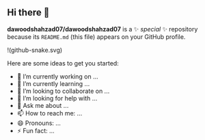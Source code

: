 ## Hi there 👋

**dawoodshahzad07/dawoodshahzad07** is a ✨ _special_ ✨ repository because its `README.md` (this file) appears on your GitHub profile.

!(github-snake.svg)

Here are some ideas to get you started:

- 🔭 I’m currently working on ...
- 🌱 I’m currently learning ...
- 👯 I’m looking to collaborate on ...
- 🤔 I’m looking for help with ...
- 💬 Ask me about ...
- 📫 How to reach me: ...
- 😄 Pronouns: ...
- ⚡ Fun fact: ...
